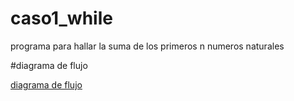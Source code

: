 # caso1_while
programa para hallar la suma de los primeros n numeros naturales

#diagrama de flujo

[diagrama de flujo](diagrama.png "diagrama de flujo")